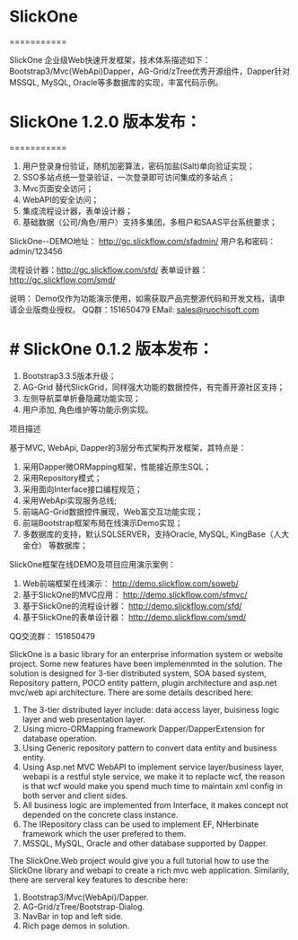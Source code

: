 ﻿# SlickOne
===========

SlickOne 企业级Web快速开发框架，技术体系描述如下：Bootstrap3/Mvc(WebApi)Dapper，AG-Grid/zTree优秀开源组件，Dapper针对MSSQL, MySQL, Oracle等多数据库的实现，丰富代码示例。


# SlickOne 1.2.0 版本发布：
===========
1. 用户登录身份验证，随机加密算法，密码加盐(Salt)单向验证实现；
2. SSO多站点统一登录验证，一次登录即可访问集成的多站点；
3. Mvc页面安全访问；
4. WebAPI的安全访问；
5. 集成流程设计器，表单设计器；
6. 基础数据（公司/角色/用户）支持多集团，多租户和SAAS平台系统要求；

SlickOne--DEMO地址：
http://gc.slickflow.com/sfadmin/ 
用户名和密码：admin/123456

流程设计器：http://gc.slickflow.com/sfd/ 
表单设计器：http://gc.slickflow.com/smd/ 

说明：
Demo仅作为功能演示使用，如需获取产品完整源代码和开发文档，请申请企业版商业授权。
QQ群：151650479
EMail: sales@ruochisoft.com




﻿# SlickOne 0.1.2 版本发布：
===========

1. Bootstrap3.3.5版本升级；
2. AG-Grid 替代SlickGrid，同样强大功能的数据控件，有完善开源社区支持；
3. 左侧导航菜单折叠隐藏功能实现；
4. 用户添加, 角色维护等功能示例实现。


项目描述

基于MVC, WebApi, Dapper的3层分布式架构开发框架，其特点是：

1. 采用Dapper微ORMapping框架，性能接近原生SQL；
2. 采用Repository模式；
3. 采用面向Interface接口编程规范；
4. 采用WebApi实现服务总线;
5. 前端AG-Grid数据控件展现，Web富交互功能实现；
6. 前端Bootstrap框架布局在线演示Demo实现；
7. 多数据库的支持，默认SQLSERVER，支持Oracle, MySQL, KingBase（人大金仓） 等数据库；


SlickOne框架在线DEMO及项目应用演示案例：

1. Web前端框架在线演示：
http://demo.slickflow.com/soweb/
2. 基于SlickOne的MVC应用：
http://demo.slickflow.com/sfmvc/
3. 基于SlickOne的流程设计器：
http://demo.slickflow.com/sfd/
4. 基于SlickOne的表单设计器：
http://demo.slickflow.com/smd/


QQ交流群：
151650479

SlickOne is a basic library for an enterprise information system or website project. Some new features have been 
implemenmted in the solution. The solution is designed for 3-tier distributed system, SOA based system, Repository pattern, POCO entity pattern, plugin architecture and asp.net mvc/web api architecture. There are some details  described here:

1. The 3-tier distributed layer include: data access layer, buisiness logic layer and web presentation layer.
2. Using micro-ORMapping framework Dapper/DapperExtension for database operation.
3. Using Generic repository pattern to convert data entity and business entity.
4. Using Asp.net MVC WebAPI to implement service layer/business layer, webapi is a restful style service, we make it
   to replacte wcf, the reason is that wcf would make you spend much time to maintain xml config in both server and 
   client sides.
5. All business logic are implemented from Interface, it makes concept not depended on the concrete class instance.
6. The IRepository class can be used to implement EF, NHerbinate framework which the user prefered to them.
7. MSSQL, MySQL, Oracle and other database supported by Dapper.
 
The SlickOne.Web project would give you a full tutorial how to use the SlickOne library and webapi to create a rich mvc web
application. Similarily, there are serveral key features to describe here:

1. Bootstrap3/Mvc(WebApi)/Dapper.
2. AG-Grid/zTree/Bootstrap-Dialog.
3. NavBar in top and left side.
4. Rich page demos in solution.

  

